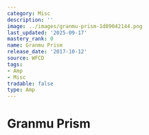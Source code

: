 ```yaml
---
category: Misc
description: ''
image: ../images/granmu-prism-1d89042144.png
last_updated: '2025-09-17'
mastery_rank: 0
name: Granmu Prism
release_date: '2017-10-12'
source: WFCD
tags:
- Amp
- Misc
tradable: false
type: Amp
---
```


# Granmu Prism

